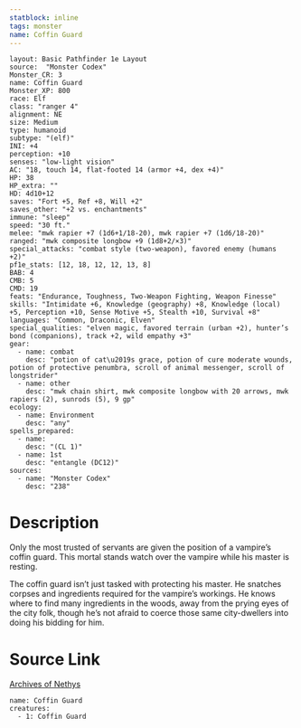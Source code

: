 ```yaml
---
statblock: inline
tags: monster
name: Coffin Guard
---
```

```statblock
layout: Basic Pathfinder 1e Layout
source:  "Monster Codex"
Monster_CR: 3
name: Coffin Guard
Monster_XP: 800
race: Elf
class: "ranger 4"
alignment: NE
size: Medium
type: humanoid
subtype: "(elf)"
INI: +4
perception: +10
senses: "low-light vision"
AC: "18, touch 14, flat-footed 14 (armor +4, dex +4)"
HP: 38
HP_extra: ""
HD: 4d10+12
saves: "Fort +5, Ref +8, Will +2"
saves_other: "+2 vs. enchantments"
immune: "sleep"
speed: "30 ft."
melee: "mwk rapier +7 (1d6+1/18-20), mwk rapier +7 (1d6/18-20)"
ranged: "mwk composite longbow +9 (1d8+2/×3)"
special_attacks: "combat style (two-weapon), favored enemy (humans +2)"
pf1e_stats: [12, 18, 12, 12, 13, 8]
BAB: 4
CMB: 5
CMD: 19
feats: "Endurance, Toughness, Two-Weapon Fighting, Weapon Finesse"
skills: "Intimidate +6, Knowledge (geography) +8, Knowledge (local) +5, Perception +10, Sense Motive +5, Stealth +10, Survival +8"
languages: "Common, Draconic, Elven"
special_qualities: "elven magic, favored terrain (urban +2), hunter’s bond (companions), track +2, wild empathy +3"
gear:
  - name: combat
    desc: "potion of cat\u2019s grace, potion of cure moderate wounds, potion of protective penumbra, scroll of animal messenger, scroll of longstrider"
  - name: other
    desc: "mwk chain shirt, mwk composite longbow with 20 arrows, mwk rapiers (2), sunrods (5), 9 gp"
ecology:
  - name: Environment
    desc: "any"
spells_prepared:
  - name:
    desc: "(CL 1)"
  - name: 1st
    desc: "entangle (DC12)"
sources:
  - name: "Monster Codex"
    desc: "238"
```
# Description
Only the most trusted of servants are given the position of a vampire’s coffin guard. This mortal stands watch over the vampire while his master is resting.

 The coffin guard isn’t just tasked with protecting his master. He snatches corpses and ingredients required for the vampire’s workings. He knows where to find many ingredients in the woods, away from the prying eyes of the city folk, though he’s not afraid to coerce those same city-dwellers into doing his bidding for him.
# Source Link
[Archives of Nethys](https://aonprd.com/MonsterDisplay.aspx?ItemName=Coffin%20Guard)
```encounter-table
name: Coffin Guard
creatures:
  - 1: Coffin Guard
```
